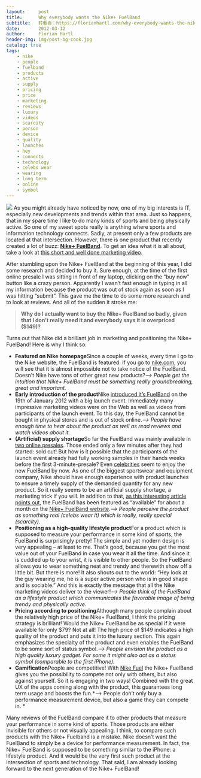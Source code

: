 ```yaml
---
layout:     post
title:      Why everybody wants the Nike+ FuelBand
subtitle:   转载自：https://florianhartl.com/why-everybody-wants-the-nike-fuelband.html
date:       2012-03-12
author:     Florian Hartl
header-img: img/post-bg-cook.jpg
catalog: true
tags:
    - nike
    - people
    - fuelband
    - products
    - active
    - supply
    - pricing
    - price
    - marketing
    - reviews
    - luxury
    - videos
    - scarcity
    - person
    - device
    - quality
    - launches
    - hey
    - connects
    - technology
    - celebs wear
    - wearing
    - long term
    - online
    - symbol
---
```


![](https://florianhartl.com/wp-content/uploads/nike_fuelband-350x244.jpg)
As you might already have noticed by now, one of my big interests is IT, especially new developments and trends within that area. Just so happens, that in my spare time I like to do many kinds of sports and being physically active. So one of my sweet spots really is anything where sports and information technology connects. Sadly, at present only a few products are located at that intersection. However, there is one product that recently created a lot of buzz: **[Nike+ FuelBand](http://www.amazon.com/gp/product/B007FSEMPY/ref=as_li_ss_tl?ie=UTF8&tag=florhart-20&linkCode=as2&camp=1789&creative=390957&creativeASIN=B007FSEMPY)**. To get an idea what it is all about, take a look at [this short and well done marketing video](http://www.youtube.com/watch?v=TtfJAyjkkGs).

After stumbling upon the Nike+ FuelBand at the beginning of this year, I did some research and decided to buy it. Sure enough, at the time of the first online presale I was sitting in front of my laptop, clicking on the “buy now” button like a crazy person. Apparently I wasn’t fast enough in typing in all my information because the product was out of stock again as soon as I was hitting “submit”. This gave me the time to do some more research and to look at reviews. And all of the sudden it stroke me:

> **Why do I actually want to buy the Nike+ FuelBand so badly, given that I don’t really need it and everybody says it is overpriced ($149)?**

Turns out that Nike did a brilliant job in marketing and positioning the Nike+ FuelBand! Here is why I think so:
 - **Featured on Nike homepage**Since a couple of weeks, every time I go to the Nike website, the FuelBand is featured. If you go to [nike.com](http://www.nike.com/.), you will see that it is almost impossible not to take notice of the FuelBand. Doesn’t Nike have tons of other great new products?*–> Poeple get the intuition that Nike+ FuelBand must be something really groundbreaking, great and important.*
  - **Early introduction of the product**Nike [introduced it’s FuelBand](http://news.cnet.com/8301-27083_3-57361968-247/nike-unveils-its-fuelband-activity-tracking-device?tag=mncol;txt) on the 19th of January 2012 with a big launch event. Immediately many impressive marketing videos were on the Web as well as videos from participants of the launch event. To this day, the FuelBand cannot be bought in physical stores and is out of stock online.*–> People have enough time to hear about the product as well as read reviews and watch videos about it.*
  - **(Artificial) supply shortage**So far the FuelBand was mainly available in [two online presales](http://blisstree.com/move/nike-fuel-band-review-roundup-483). Those ended only a few minutes after they had started: sold out! But how is it possible that the participants of the launch event already had fully working samples in their hands weeks before the first 3-minute-presale? Even [celebrities](http://www.youtube.com/watch?v=C28vPth3Xio) seem to enjoy the new FuelBand by now. As one of the biggest sportswear and equipment company, Nike should have enough experience with product launches to ensure a timely supply of the demanded quantity for any new product. So it really seems to be an artificial supply shortage, a marketing trick if you will. In addition to that, [as this interesting article points out](http://blisstree.com/move/nike-fuel-band-arrives-today-490), the FuelBand has been featured as “available” for about a month on the [Nike+ FuelBand website](http://www.nike.com/fuelband).*–> People perceive the product as something real (celebs wear it) which is really, really special (scarcity).*
  - **Positioning as a high-quality lifestyle product**For a product which is supposed to measure your performance in some kind of sports, the FuelBand is surprisingly pretty! The simple and yet modern design is very appealing – at least to me. That’s good, because you get the most value out of your FuelBand in case you wear it all the time. And since it is cuddled up to your wrist, it is visible to other people. So the FuelBand allows you to wear something neat and trendy and therewith show off a little bit. But there is more! It also shouts out to the world: “Hey look at the guy wearing me, he is a super active person who is in good shape and is sociable.” And this is exactly the message that all the Nike marketing videos deliver to the viewer!*–> People think of the FuelBand as a lifestyle product which communicates the favorable image of being trendy and physically active.*
  - **Pricing according to positioning**Although many people complain about the relatively high price of the Nike+ FuelBand, I think the pricing strategy is brilliant! Would the Nike+ FuelBand be as special if it were available for only $79? Not at all! The high price of $149 indicates a high quality of the product and puts it into the luxury section. This again emphasizes the specialty of the product and even enables the FuelBand to be some sort of status symbol.*–> People envision the product as a high quality luxury gadget. For some it might also act as a status symbol (comparable to the first iPhone).*
  - **Gamification**People are competitive! With [Nike Fuel](http://www.youtube.com/watch?v=uJvdiLkhnhc) the Nike+ FuelBand gives you the possibility to compete not only with others, but also against yourself. So it is engaging in two ways! Combined with the great UX of the apps coming along with the product, this guarantees long term usage and boosts the fun.*–> People don’t only buy a performance measurement device, but also a game they can compete in. *
 
Many reviews of the FuelBand compare it to other products that measure your performance in some kind of sports. Those products are either invisible for others or not visually appealing. I think, to compare such products with the Nike+ Fuelband is a mistake. Nike doesn’t want the FuelBand to simply be a device for performance measurement. In fact, the Nike+ FuelBand is supposed to be something similar to the iPhone: a lifestyle product. And it would be the very first such product at the intersection of sports and technology. That said, I am already looking forward to the next generation of the Nike+ FuelBand!
